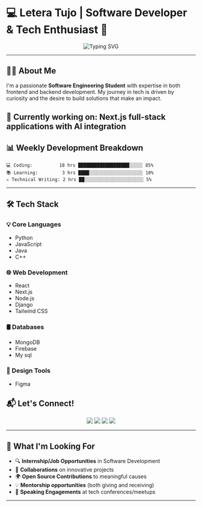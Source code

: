# 💻 Letera Tujo | Software Developer & Tech Enthusiast 🚀

<div align="center">
  <img src="https://readme-typing-svg.herokuapp.com?font=Righteous&size=40&duration=4000&color=38BDF8&center=true&vCenter=true&width=800&lines=👋;Welcome+to+my+GitHub+Profile!;Software+Engineer+⚡;Full-Stack+Developer+💻;Tech+Innovator+✨" alt="Typing SVG" />
  
</div>

---

## 👨‍💻 About Me

I'm a passionate **Software Engineering Student** with expertise in both frontend and backend development. My journey in tech is driven by curiosity and the desire to build solutions that make an impact.

🔭 **Currently working on**: Next.js full-stack applications with AI integration  
---

## 📊 Weekly Development Breakdown

```text
💻 Coding:          18 hrs ███████████████████░░░░░ 85% 
📚 Learning:         3 hrs ████░░░░░░░░░░░░░░░░░░░░ 10% 
✍️ Technical Writing: 2 hrs ██░░░░░░░░░░░░░░░░░░░░░░ 5%
```

---

## 🛠 Tech Stack

### 💡 Core Languages
- Python  
- JavaScript    
- Java
- C++ 
### 🌐 Web Development
- React  
- Next.js  
- Node.js  
- Django  
- Tailwind CSS  
### 🛢 Databases
- MongoDB   
- Firebase  
- My sql
### 🎨 Design Tools
- Figma 

## 📬 Let's Connect!

<div align="center">
  <a href="https://www.linkedin.com/in/letera-tujo-b41009291?utm_source=share&utm_campaign=share_via&utm_content=profile&utm_medium=android_app" target="_blank"><img src="https://img.shields.io/badge/LinkedIn-blue?style=for-the-badge&logo=linkedin" /></a>
  <a href="https://portfolio-delta-beige-42.vercel.app/" target="_blank"><img src="https://img.shields.io/badge/Portfolio-%23000000.svg?style=for-the-badge&logo=vercel&logoColor=white" /></a>
  <a href="mailto:leteratujo890@gmail.com"><img src="https://img.shields.io/badge/Email-D14836?style=for-the-badge&logo=gmail&logoColor=white" /></a>
  <a href="https://vercel.com/letera-tujo-projects" target="_blank"><img src="https://img.shields.io/badge/Dev.to-black?style=for-the-badge&logo=dev.to&logoColor=white" /></a>
</div>

---

## 🎯 What I'm Looking For

- 🔍 **Internship/Job Opportunities** in Software Development  
- 🤝 **Collaborations** on innovative projects  
- 🌍 **Open Source Contributions** to meaningful causes  
- 💡 **Mentorship opportunities** (both giving and receiving)  
- 📢 **Speaking Engagements** at tech conferences/meetups  

---
